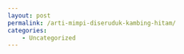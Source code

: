 ```yaml
---
layout: post
permalink: /arti-mimpi-diseruduk-kambing-hitam/
categories:
    - Uncategorized
---
```


